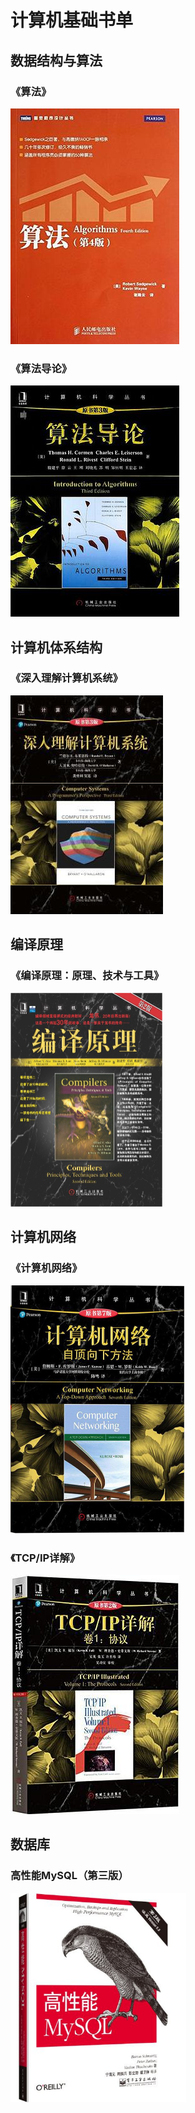 # 计算机基础书单
## 数据结构与算法

### 《算法》

![算法（第4版）](../img/BookList计算机基础算法.png)

### 《算法导论》

![算法导论（原书第3版）](../img/BookList计算机基础算法导论.png)

## 计算机体系结构

### 《深入理解计算机系统》

![深入理解计算机系统（原书第3版）](../img/BookList计算机基础深入理解计算机系统.png)

## 编译原理

### 《编译原理：原理、技术与工具》

<img src="../img/BookList计算机基础编译原理.png" alt="img" style="zoom: 50%;" />

## 计算机网络

### 《计算机网络》

<img src="../img/BookList计算机基础计算机网络自顶向下方法.png" alt="img" style="zoom:50%;" />

### 《TCP/IP详解》

![TCP/IP详解 卷1：协议（原书第2版）](../img/BookList计算机基础TCPIP详解.png)

## 数据库

### 高性能MySQL（第三版）

<img src="../img/BookList计算机基础高性能MySQL.png" alt="img" style="zoom:67%;" />